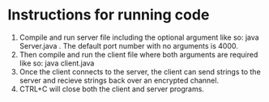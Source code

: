# Instructions for running code 
1. Compile and run server file including the optional argument like so: java Server.java <portNumber>. The default port number with no arguments is 4000.
2. Then compile and run the client file where both arguments are required like so: java client.java <hostName> <portNumber>
3. Once the client connects to the server, the client can send strings to the server and recieve strings back over an encrypted channel.
4. CTRL+C will close both the client and server programs.
